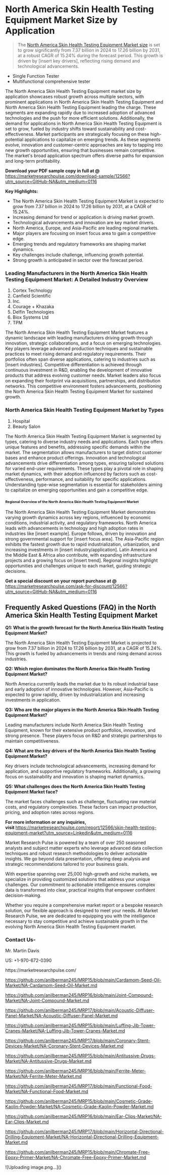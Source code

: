 <h1>North America Skin Health Testing Equipment Market&nbsp;Size by Application</h1><blockquote><p>The <a href="https://marketresearchpulse.com/download-sample/12566?utm_source=GitHub-NA&amp;utm_medium=0116">North America Skin Health Testing Equipment Market size</a> is set to grow significantly from 7.37 billion in 2024 to 17.26 billion by 2031, at a robust CAGR of 15.24% during the forecast period. This growth is driven by [insert key drivers], reflecting rising demand and technological advancements.</p></blockquote><ul><li>Single Function Tester<li> Multifunctional comprehensive tester</li></ul><p>The North America Skin Health Testing Equipment market size by application showcases robust growth across multiple sectors, with prominent applications in North America Skin Health Testing Equipment and North America Skin Health Testing Equipment leading the charge. These segments are expanding rapidly due to increased adoption of advanced technologies and the push for more efficient solutions. Additionally, the demand for applications in North America Skin Health Testing Equipment is set to grow, fueled by industry shifts toward sustainability and cost-effectiveness. Market participants are strategically focusing on these high-potential applications to capitalize on emerging trends. As these segments evolve, innovation and customer-centric approaches are key to tapping into new growth opportunities, ensuring that businesses remain competitive. The market's broad application spectrum offers diverse paths for expansion and long-term profitability.</p><p><strong>Download your PDF sample copy in full at @ </strong><a href="https://marketresearchpulse.com/download-sample/12566?utm_source=GitHub-NA&amp;utm_medium=0116">https://marketresearchpulse.com/download-sample/12566?utm_source=GitHub-NA&amp;utm_medium=0116</a></p><p><strong>Key Highlights: </strong></p><ul><li>The North America Skin Health Testing Equipment Market is expected to grow from 7.37 billion in 2024 to 17.26 billion by 2031, at a CAGR of 15.24%.</li><li>Increasing demand for trend or application is driving market growth.</li><li>Technological advancements and innovation are key market drivers.</li><li>North America, Europe, and Asia-Pacific are leading regional markets.</li><li>Major players are focusing on insert focus area to gain a competitive edge.</li><li>Emerging trends and regulatory frameworks are shaping market dynamics.</li><li>Key challenges include challenge, influencing growth potential.</li><li>Strong growth is anticipated in sector over the forecast period.</li></ul><h3>Leading Manufacturers in the North America Skin Health Testing Equipment Market: A Detailed Industry Overview</h3><ol><li>Cortex Technology</li><li>Canfield Scientific</li><li>Inc.</li><li>Courage + Khazaka</li><li>Delfin Technologies</li><li>Biox Systems Ltd</li><li>TPM</li></ol><div class="flex max-w-full flex-col flex-grow"><div class="min-h-8 text-message flex w-full flex-col items-end gap-2 whitespace-normal break-words [.text-message+&amp;]:mt-5" dir="auto" data-message-author-role="assistant" data-message-id="fd8432e4-4910-450d-b182-61b7bfb0a01f" data-message-model-slug="gpt-4o"><div class="flex w-full flex-col gap-1 empty:hidden first:pt-[3px]"><div class="markdown prose w-full break-words dark:prose-invert light"><p>The North America Skin Health Testing Equipment Market features a dynamic landscape with leading manufacturers driving growth through innovation, strategic collaborations, and a focus on emerging technologies. Key players leverage advanced production techniques and sustainable practices to meet rising demand and regulatory requirements. Their portfolios often span diverse applications, catering to industries such as [insert industries]. Competitive differentiation is achieved through continuous investment in R&amp;D, enabling the development of innovative products that address evolving customer needs. Market leaders also focus on expanding their footprint via acquisitions, partnerships, and distribution networks. This competitive environment fosters advancements, positioning the North America Skin Health Testing Equipment Market for sustained growth.</p></div></div></div></div><h3>North America Skin Health Testing Equipment Market by Types</h3><ol><li>Hospital<li> Beauty Salon</li></ol><div class="flex max-w-full flex-col flex-grow"><div class="min-h-8 text-message flex w-full flex-col items-end gap-2 whitespace-normal break-words [.text-message+&amp;]:mt-5" dir="auto" data-message-author-role="assistant" data-message-id="084470be-0bb7-4664-bddf-5156b4f41249" data-message-model-slug="gpt-4o-mini"><div class="flex w-full flex-col gap-1 empty:hidden first:pt-[3px]"><div class="markdown prose w-full break-words dark:prose-invert light"><p>The North America Skin Health Testing Equipment Market is segmented by types, catering to diverse industry needs and applications. Each type offers unique features and benefits, addressing specific demands within the market. The segmentation allows manufacturers to target distinct customer bases and enhance product offerings. Innovation and technological advancements drive differentiation among types, ensuring tailored solutions for varied end-user requirements. These types play a pivotal role in shaping market dynamics, with their adoption influenced by factors such as cost-effectiveness, performance, and suitability for specific applications. Understanding type-wise segmentation is essential for stakeholders aiming to capitalize on emerging opportunities and gain a competitive edge.</p></div></div></div></div><h3><span style="font-size: 11px;">Regional Overview of the North America Skin Health Testing Equipment Market</span></h3><div class="flex max-w-full flex-col flex-grow"><div class="min-h-8 text-message flex w-full flex-col items-end gap-2 whitespace-normal break-words [.text-message+&amp;]:mt-5" dir="auto" data-message-author-role="assistant" data-message-id="e9038762-ce64-4e30-91c9-9bd413514231" data-message-model-slug="gpt-4o-mini"><div class="flex w-full flex-col gap-1 empty:hidden first:pt-[3px]"><div class="markdown prose w-full break-words dark:prose-invert light"><p>The North America Skin Health Testing Equipment Market demonstrates varying growth dynamics across key regions, influenced by economic conditions, industrial activity, and regulatory frameworks. North America leads with advancements in technology and high adoption rates in industries like [insert example]. Europe follows, driven by innovation and strong governmental support for [insert focus area]. The Asia-Pacific region exhibits the fastest growth due to rapid industrialization, urbanization, and increasing investments in [insert industry/application]. Latin America and the Middle East &amp; Africa also contribute, with expanding infrastructure projects and a growing focus on [insert trend]. Regional insights highlight opportunities and challenges unique to each market, guiding strategic decisions.</p></div></div></div></div><p><strong>Get a special discount on your report purchase at @ </strong><a href="https://marketresearchpulse.com/ask-for-discount/12566?utm_source=GitHub-NA&amp;utm_medium=0116">https://marketresearchpulse.com/ask-for-discount/12566?utm_source=GitHub-NA&amp;utm_medium=0116</a></p><h2>Frequently Asked Questions (FAQ) in the North America Skin Health Testing Equipment Market</h2><p><strong>Q1: What is the growth forecast for the North America Skin Health Testing Equipment Market?</strong></p><p>The North America Skin Health Testing Equipment Market is projected to grow from 7.37 billion in 2024 to 17.26 billion by 2031, at a CAGR of 15.24%. This growth is fueled by advancements in trends and rising demand across industries.</p><p><strong>Q2: Which region dominates the North America Skin Health Testing Equipment Market?</strong></p><p>North America currently leads the market due to its robust industrial base and early adoption of innovative technologies. However, Asia-Pacific is expected to grow rapidly, driven by industrialization and increasing investments in application.</p><p><strong>Q3: Who are the major players in the North America Skin Health Testing Equipment Market?</strong></p><p>Leading manufacturers include North America Skin Health Testing Equipment, known for their extensive product portfolios, innovation, and strong presence. These players focus on R&amp;D and strategic partnerships to maintain competitiveness.</p><p><strong>Q4: What are the key drivers of the North America Skin Health Testing Equipment Market?</strong></p><p>Key drivers include technological advancements, increasing demand for application, and supportive regulatory frameworks. Additionally, a growing focus on sustainability and innovation is shaping market dynamics.</p><p><strong>Q5: What challenges does the North America Skin Health Testing Equipment Market face?</strong></p><p>The market faces challenges such as challenge, fluctuating raw material costs, and regulatory complexities. These factors can impact production, pricing, and adoption rates across regions.</p><p><strong>For more information or any inquiries, visit&nbsp;</strong><a href="https://marketresearchpulse.com/report/12566/skin-health-testing-equipment-market?utm_source=Linkedin&utm_medium=0116">https://marketresearchpulse.com/report/12566/skin-health-testing-equipment-market?utm_source=Linkedin&utm_medium=0116</a></p><p>Market Research Pulse is powered by a team of over 250 seasoned analysts and subject matter experts who leverage advanced data collection techniques and robust research methodologies to deliver actionable insights. We go beyond data presentation, offering deep analysis and strategic recommendations tailored to your business goals.</p><p>With expertise spanning over 25,000 high-growth and niche markets, we specialize in providing customized solutions that address your unique challenges. Our commitment to actionable intelligence ensures complex data is transformed into clear, practical insights that empower confident decision-making.</p><p>Whether you require a comprehensive market report or a bespoke research solution, our flexible approach is designed to meet your needs. At Market Research Pulse, we are dedicated to equipping you with the intelligence necessary to stay competitive and achieve sustainable growth in the evolving North America Skin Health Testing Equipment market.</p><h3><strong>Contact Us-</strong></h3><p>Mr. Martin Davis</p><p>US: +1-970-672-0390</p><p>https://marketresearchpulse.com/</p><p><a href="https://github.com/anilberman245/MRP15/blob/main/Cardamom-Seed-Oil-Market/NA-Cardamom-Seed-Oil-Market.md">https://github.com/anilberman245/MRP15/blob/main/Cardamom-Seed-Oil-Market/NA-Cardamom-Seed-Oil-Market.md</a></p><p><a href="https://github.com/anilberman245/MRP16/blob/main/Joint-Compound-Market/NA-Joint-Compound-Market.md">https://github.com/anilberman245/MRP16/blob/main/Joint-Compound-Market/NA-Joint-Compound-Market.md</a></p><p><a href="https://github.com/anilberman245/MRP17/blob/main/Acoustic-Diffuser-Panel-Market/NA-Acoustic-Diffuser-Panel-Market.md">https://github.com/anilberman245/MRP17/blob/main/Acoustic-Diffuser-Panel-Market/NA-Acoustic-Diffuser-Panel-Market.md</a></p><p><a href="https://github.com/anilberman245/MRP15/blob/main/Luffing-Jib-Tower-Cranes-Market/NA-Luffing-Jib-Tower-Cranes-Market.md">https://github.com/anilberman245/MRP15/blob/main/Luffing-Jib-Tower-Cranes-Market/NA-Luffing-Jib-Tower-Cranes-Market.md</a></p><p><a href="https://github.com/anilberman245/MRP17/blob/main/Coronary-Stent-Devices-Market/NA-Coronary-Stent-Devices-Market.md">https://github.com/anilberman245/MRP17/blob/main/Coronary-Stent-Devices-Market/NA-Coronary-Stent-Devices-Market.md</a></p><p><a href="https://github.com/anilberman245/MRP15/blob/main/Antitussive-Drugs-Market/NA-Antitussive-Drugs-Market.md">https://github.com/anilberman245/MRP15/blob/main/Antitussive-Drugs-Market/NA-Antitussive-Drugs-Market.md</a></p><p><a href="https://github.com/anilberman245/MRP16/blob/main/Ferrite-Meter-Market/NA-Ferrite-Meter-Market.md">https://github.com/anilberman245/MRP16/blob/main/Ferrite-Meter-Market/NA-Ferrite-Meter-Market.md</a></p><p><a href="https://github.com/anilberman245/MRP17/blob/main/Functional-Food-Market/NA-Functional-Food-Market.md">https://github.com/anilberman245/MRP17/blob/main/Functional-Food-Market/NA-Functional-Food-Market.md</a></p><p><a href="https://github.com/anilberman245/MRP15/blob/main/Cosmetic-Grade-Kaolin-Powder-Market/NA-Cosmetic-Grade-Kaolin-Powder-Market.md">https://github.com/anilberman245/MRP15/blob/main/Cosmetic-Grade-Kaolin-Powder-Market/NA-Cosmetic-Grade-Kaolin-Powder-Market.md</a></p><p><a href="https://github.com/anilberman245/MRP16/blob/main/Ear-Clips-Market/NA-Ear-Clips-Market.md">https://github.com/anilberman245/MRP16/blob/main/Ear-Clips-Market/NA-Ear-Clips-Market.md</a></p><p><a href="https://github.com/anilberman245/MRP17/blob/main/Horizontal-Directional-Drilling-Equipment-Market/NA-Horizontal-Directional-Drilling-Equipment-Market.md">https://github.com/anilberman245/MRP17/blob/main/Horizontal-Directional-Drilling-Equipment-Market/NA-Horizontal-Directional-Drilling-Equipment-Market.md</a></p><p><a href="https://github.com/anilberman245/MRP15/blob/main/Chromate-Free-Epoxy-Primer-Market/NA-Chromate-Free-Epoxy-Primer-Market.md">https://github.com/anilberman245/MRP15/blob/main/Chromate-Free-Epoxy-Primer-Market/NA-Chromate-Free-Epoxy-Primer-Market.md</a></p>
![Uploading image.png…]()
